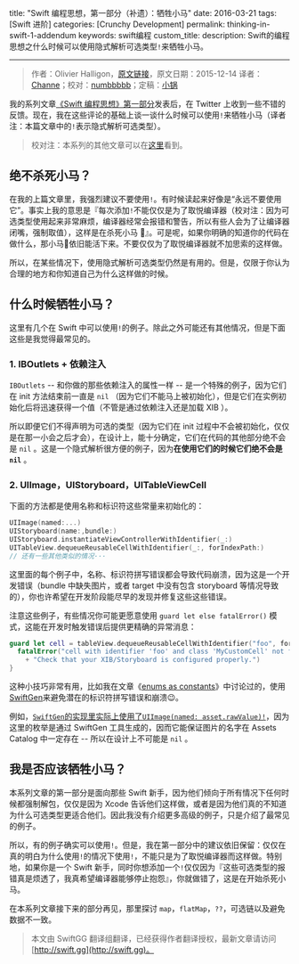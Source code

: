 title: "Swift 编程思想，第一部分（补遗）：牺牲小马"
date: 2016-03-21
tags: [Swift 进阶]
categories: [Crunchy Development]
permalink: thinking-in-swift-1-addendum
keywords: swift编程
custom_title: 
description: Swift的编程思想之什么时候可以使用隐式解析可选类型`!`来牺牲小马。

---
> 作者：Olivier Halligon，[原文链接](http://alisoftware.github.io/swift/2015/09/14/thinking-in-swift-1-addendum/)，原文日期：2015-12-14
> 译者：[Channe](undefined)；校对：[numbbbbb](http://numbbbbb.com/)；定稿：[小锅](http://www.swiftyper.com)
  







<!--此处开始正文-->

我的系列文章[《Swift 编程思想》第一部分](http://swift.gg/2015/09/29/thinking-in-swift-1/)发表后，在 Twitter 上收到一些不错的反馈。现在，我在这些评论的基础上谈一谈什么时候可以使用`!`来牺牲小马（译者注：本篇文章中的`!`表示隐式解析可选类型）。

<!--more-->

> 校对注：本系列的其他文章可以在[这里](http://swift.gg/tags/Crunchy-Development/)看到。

## 绝不杀死小马？

在我的上篇文章里，我强烈建议不要使用`!`。有时候读起来好像是“永远不要使用它”。事实上我的意思是『每次添加`!`不能仅仅是为了取悦编译器（校对注：因为可选类型使用起来非常麻烦，编译器经常会报错和警告，所以有些人会为了让编译器闭嘴，强制取值），这样是在杀死小马 🐴』。可是呢，如果你明确的知道你的代码在做什么，那小马🐴依旧能活下来。不要仅仅为了取悦编译器就不加思索的这样做。

所以，在某些情况下，使用隐式解析可选类型仍然是有用的。但是，仅限于你认为合理的地方和你知道自己为什么这样做的时候。

## 什么时候牺牲小马？
这里有几个在 Swift 中可以使用`!`的例子。除此之外可能还有其他情况，但是下面这些是我觉得最常见的。

### 1. IBOutlets + 依赖注入

`IBOutlets` -- 和你做的那些依赖注入的属性一样 -- 是一个特殊的例子，因为它们在 init 方法结束前一直是 `nil` （因为它们不能马上被初始化），但是它们在实例初始化后将迅速获得一个值（不管是通过依赖注入还是加载 XIB ）。

所以即便它们不得声明为可选的类型（因为它们在 init 过程中不会被初始化，仅仅是在那一小会之后才会），在设计上，能十分确定，它们在代码的其他部分绝不会是 `nil` 。这是一个隐式解析很方便的例子，因为**在使用它们的时候它们绝不会是 `nil`** 。

### 2. UIImage，UIStoryboard，UITableViewCell

下面的方法都是使用名称和标识符这些常量来初始化的：

```swift
UIImage(named:...)
UIStoryboard(name:,bundle:)
UIStoryboard.instantiateViewControllerWithIdentifier(_:)
UITableView.dequeueReusableCellWithIdentifier(_:, forIndexPath:)
// 还有一些其他类似的情况···
```

这里面的每个例子中，名称、标识符拼写错误都会导致代码崩溃，因为这是一个开发错误（bundle 中缺失图片，或者 target 中没有包含 storyboard 等情况导致的），你也许希望在开发阶段能尽早的发现并修复这些这些错误。

注意这些例子，有些情况你可能更愿意使用 `guard let else fatalError()` 模式，这能在开发时触发错误后提供更精确的异常消息：

```swift
guard let cell = tableView.dequeueReusableCellWithIdentifier("foo", forIndexPath:indexPath) as? MyCustomCell else {
  fatalError("cell with identifier 'foo' and class 'MyCustomCell' not found. "
    + "Check that your XIB/Storyboard is configured properly.")
}
```

这种小技巧非常有用，比如我在文章《[enums as constants](http://alisoftware.github.io/swift/enum/constants/2015/07/19/enums-as-constants/)》中讨论过的，使用[SwiftGen](https://github.com/AliSoftware/SwiftGen)来避免潜在的标识符拼写错误和崩溃😉。

例如，[`SwiftGen`的实现里实际上使用了`UIImage(named: asset.rawValue)!`](https://github.com/AliSoftware/SwiftGen#generated-code)，因为这里的枚举是通过 SwiftGen 工具生成的，因而它能保证图片的名字在 Assets Catalog 中一定存在 -- 所以在设计上不可能是 `nil` 。

## 我是否应该牺牲小马？

本系列文章的第一部分是面向那些 Swift 新手，因为他们倾向于所有情况下任何时候都强制解包，仅仅是因为 Xcode 告诉他们这样做，或者是因为他们真的不知道为什么可选类型更适合他们。因此我没有介绍更多高级的例子，只是介绍了最常见的例子。

所以，有的例子确实可以使用`!`。但是，我在第一部分中的建议依旧保留：仅仅在真的明白为什么使用`!`的情况下使用`!`，不能只是为了取悦编译器而这样做。特别地，如果你是一个 Swift 新手，同时你想添加一个`!`仅仅因为『这些可选类型的报错真是烦透了，我真希望编译器能够停止抱怨』，你就做错了，这是在开始杀死小马。

在本系列文章接下来的部分再见，那里探讨 `map`，`flatMap`，`??`，可选链以及避免数据不一致。
> 本文由 SwiftGG 翻译组翻译，已经获得作者翻译授权，最新文章请访问 [http://swift.gg](http://swift.gg)。
